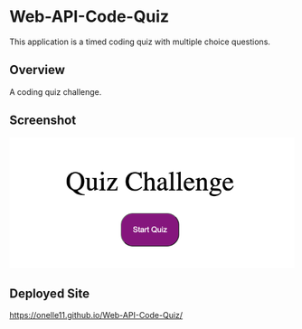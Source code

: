 # Web-API-Code-Quiz
This application is a timed coding quiz with multiple choice questions.

## Overview
A coding quiz challenge.

## Screenshot
<div text-align="center">
<img src="./assets/images/Quiz_Challenge_Picture.png" alt="Quiz">


## Deployed Site
https://onelle11.github.io/Web-API-Code-Quiz/
